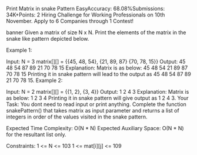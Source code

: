 Print Matrix in snake Pattern
EasyAccuracy: 68.08%Submissions: 34K+Points: 2
Hiring Challenge for Working Professionals on 10th November.
Apply to 6 Companies through 1 Contest! 

banner
Given a matrix of size N x N. Print the elements of the matrix in the snake like pattern depicted below.


Example 1:

Input:
N = 3 
matrix[][] = {{45, 48, 54},
             {21, 89, 87}
             {70, 78, 15}}
Output: 
45 48 54 87 89 21 70 78 15 
Explanation:
Matrix is as below:
45 48 54
21 89 87
70 78 15
Printing it in snake pattern will lead to 
the output as 45 48 54 87 89 21 70 78 15.
Example 2:

Input:
N = 2
matrix[][] = {{1, 2},
              {3, 4}}
Output: 
1 2 4 3
Explanation:
Matrix is as below:
1 2 
3 4
Printing it in snake pattern will 
give output as 1 2 4 3.
Your Task:
You dont need to read input or print anything. Complete the function snakePattern() that takes matrix as input parameter and returns a list of integers in order of the values visited in the snake pattern. 

Expected Time Complexity: O(N * N)
Expected Auxiliary Space: O(N * N) for the resultant list only.

Constraints:
1 <= N <= 103
1 <= mat[i][j] <= 109


